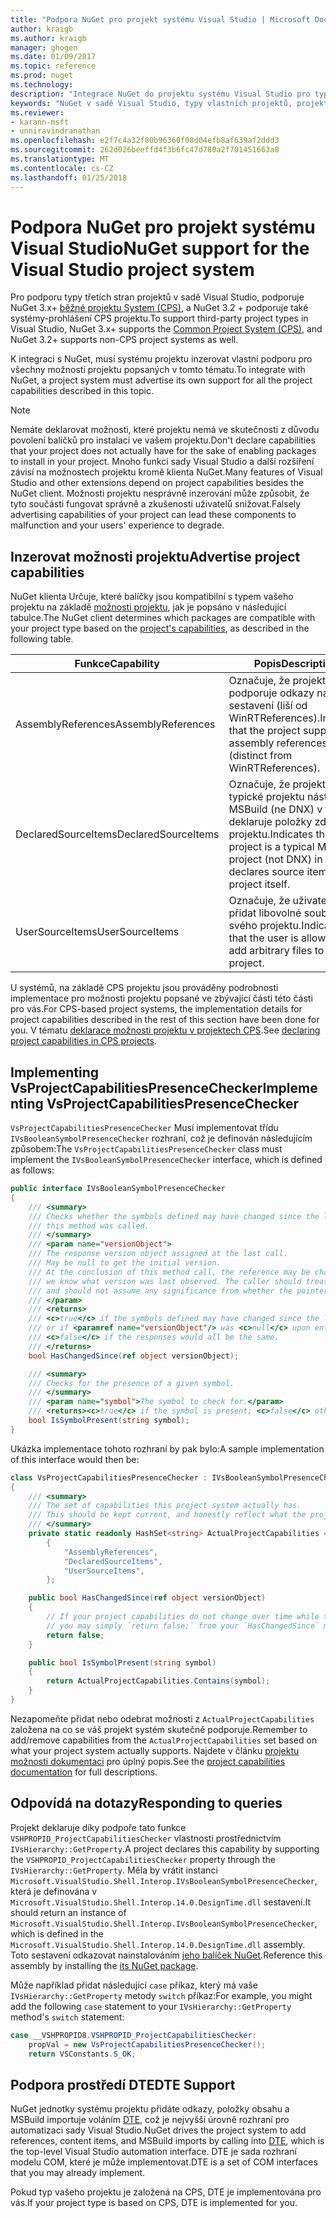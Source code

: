 ```yaml
---
title: "Podpora NuGet pro projekt systému Visual Studio | Microsoft Docs"
author: kraigb
ms.author: kraigb
manager: ghogen
ms.date: 01/09/2017
ms.topic: reference
ms.prod: nuget
ms.technology: 
description: "Integrace NuGet do projektu systému Visual Studio pro typy projektů třetích stran."
keywords: "NuGet v sadě Visual Studio, typy vlastních projektů, projektů sady Visual Studio"
ms.reviewer:
- karann-msft
- unniravindranathan
ms.openlocfilehash: e2f7c4a32f80b96360f08d04efb8af639af2ddd3
ms.sourcegitcommit: 262d026beeffd4f3b6fc47d780a2f701451663a8
ms.translationtype: MT
ms.contentlocale: cs-CZ
ms.lasthandoff: 01/25/2018
---
```

# <a name="nuget-support-for-the-visual-studio-project-system"></a><span data-ttu-id="20854-104">Podpora NuGet pro projekt systému Visual Studio</span><span class="sxs-lookup"><span data-stu-id="20854-104">NuGet support for the Visual Studio project system</span></span>

<span data-ttu-id="20854-105">Pro podporu typy třetích stran projektů v sadě Visual Studio, podporuje NuGet 3.x+ [běžné projektu System (CPS)](https://github.com/Microsoft/VSProjectSystem/blob/master/doc/overview/intro.md), a NuGet 3.2 + podporuje také systémy-prohlášení CPS projektu.</span><span class="sxs-lookup"><span data-stu-id="20854-105">To support third-party project types in Visual Studio, NuGet 3.x+ supports the [Common Project System (CPS)](https://github.com/Microsoft/VSProjectSystem/blob/master/doc/overview/intro.md), and NuGet 3.2+ supports non-CPS project systems as well.</span></span>

<span data-ttu-id="20854-106">K integraci s NuGet, musí systému projektu inzerovat vlastní podporu pro všechny možnosti projektu popsaných v tomto tématu.</span><span class="sxs-lookup"><span data-stu-id="20854-106">To integrate with NuGet, a project system must advertise its own support for all the project capabilities described in this topic.</span></span>

> [!Note]
> <span data-ttu-id="20854-107">Nemáte deklarovat možnosti, které projektu nemá ve skutečnosti z důvodu povolení balíčků pro instalaci ve vašem projektu.</span><span class="sxs-lookup"><span data-stu-id="20854-107">Don't declare capabilities that your project does not actually have for the sake of enabling packages to install in your project.</span></span> <span data-ttu-id="20854-108">Mnoho funkcí sady Visual Studio a další rozšíření závisí na možnostech projektu kromě klienta NuGet.</span><span class="sxs-lookup"><span data-stu-id="20854-108">Many features of Visual Studio and other extensions depend on project capabilities besides the NuGet client.</span></span> <span data-ttu-id="20854-109">Možnosti projektu nesprávně inzerování může způsobit, že tyto součásti fungovat správně a zkušenosti uživatelů snižovat.</span><span class="sxs-lookup"><span data-stu-id="20854-109">Falsely advertising capabilities of your project can lead these components to malfunction and your users' experience to degrade.</span></span>

## <a name="advertise-project-capabilities"></a><span data-ttu-id="20854-110">Inzerovat možnosti projektu</span><span class="sxs-lookup"><span data-stu-id="20854-110">Advertise project capabilities</span></span>

<span data-ttu-id="20854-111">NuGet klienta Určuje, které balíčky jsou kompatibilní s typem vašeho projektu na základě [možnosti projektu](https://github.com/Microsoft/VSProjectSystem/blob/master/doc/overview/about_project_capabilities.md), jak je popsáno v následující tabulce.</span><span class="sxs-lookup"><span data-stu-id="20854-111">The NuGet client determines which packages are compatible with your project type based on the [project's capabilities](https://github.com/Microsoft/VSProjectSystem/blob/master/doc/overview/about_project_capabilities.md), as described in the following table.</span></span>

| <span data-ttu-id="20854-112">Funkce</span><span class="sxs-lookup"><span data-stu-id="20854-112">Capability</span></span> | <span data-ttu-id="20854-113">Popis</span><span class="sxs-lookup"><span data-stu-id="20854-113">Description</span></span> |
| --- | --- |
| <span data-ttu-id="20854-114">AssemblyReferences</span><span class="sxs-lookup"><span data-stu-id="20854-114">AssemblyReferences</span></span> | <span data-ttu-id="20854-115">Označuje, že projekt podporuje odkazy na sestavení (liší od WinRTReferences).</span><span class="sxs-lookup"><span data-stu-id="20854-115">Indicates that the project supports assembly references (distinct from WinRTReferences).</span></span> |
| <span data-ttu-id="20854-116">DeclaredSourceItems</span><span class="sxs-lookup"><span data-stu-id="20854-116">DeclaredSourceItems</span></span> | <span data-ttu-id="20854-117">Označuje, že projekt je typické projektu nástroje MSBuild (ne DNX) v tom, že deklaruje položky zdroje v projektu.</span><span class="sxs-lookup"><span data-stu-id="20854-117">Indicates that the project is a typical MSBuild project (not DNX) in that it declares source items in the project itself.</span></span> |
| <span data-ttu-id="20854-118">UserSourceItems</span><span class="sxs-lookup"><span data-stu-id="20854-118">UserSourceItems</span></span>|<span data-ttu-id="20854-119">Označuje, že uživatel může přidat libovolné soubory do svého projektu.</span><span class="sxs-lookup"><span data-stu-id="20854-119">Indicates that the user is allowed to add arbitrary files to their project.</span></span> |

<span data-ttu-id="20854-120">U systémů, na základě CPS projektu jsou prováděny podrobnosti implementace pro možnosti projektu popsané ve zbývající části této části pro vás.</span><span class="sxs-lookup"><span data-stu-id="20854-120">For CPS-based project systems, the implementation details for project capabilities described in the rest of this section have been done for you.</span></span> <span data-ttu-id="20854-121">V tématu [deklarace možnosti projektu v projektech CPS](https://github.com/Microsoft/VSProjectSystem/blob/master/doc/overview/about_project_capabilities.md#how-to-declare-project-capabilities-in-your-project).</span><span class="sxs-lookup"><span data-stu-id="20854-121">See [declaring project capabilities in CPS projects](https://github.com/Microsoft/VSProjectSystem/blob/master/doc/overview/about_project_capabilities.md#how-to-declare-project-capabilities-in-your-project).</span></span>

## <a name="implementing-vsprojectcapabilitiespresencechecker"></a><span data-ttu-id="20854-122">Implementing VsProjectCapabilitiesPresenceChecker</span><span class="sxs-lookup"><span data-stu-id="20854-122">Implementing VsProjectCapabilitiesPresenceChecker</span></span>

<span data-ttu-id="20854-123">`VsProjectCapabilitiesPresenceChecker` Musí implementovat třídu `IVsBooleanSymbolPresenceChecker` rozhraní, což je definován následujícím způsobem:</span><span class="sxs-lookup"><span data-stu-id="20854-123">The `VsProjectCapabilitiesPresenceChecker` class must implement the `IVsBooleanSymbolPresenceChecker` interface, which is defined as follows:</span></span>

```cs
public interface IVsBooleanSymbolPresenceChecker
{
    /// <summary>
    /// Checks whether the symbols defined may have changed since the last time
    /// this method was called.
    /// </summary>
    /// <param name="versionObject">
    /// The response version object assigned at the last call.
    /// May be null to get the initial version.
    /// At the conclusion of this method call, the reference may be changed so that on a subsequent call
    /// we know what version was last observed. The caller should treat this value as an opaque object,
    /// and should not assume any significance from whether the pointer changed or not.
    /// </param>
    /// <returns>
    /// <c>true</c> if the symbols defined may have changed since the last call to this method
    /// or if <paramref name="versionObject"/> was <c>null</c> upon entering this method.
    /// <c>false</c> if the responses would all be the same.
    /// </returns>
    bool HasChangedSince(ref object versionObject);

    /// <summary>
    /// Checks for the presence of a given symbol.
    /// </summary>
    /// <param name="symbol">The symbol to check for.</param>
    /// <returns><c>true</c> if the symbol is present; <c>false</c> otherwise.</returns>
    bool IsSymbolPresent(string symbol);
}
```

<span data-ttu-id="20854-124">Ukázka implementace tohoto rozhraní by pak bylo:</span><span class="sxs-lookup"><span data-stu-id="20854-124">A sample implementation of this interface would then be:</span></span>

```cs
class VsProjectCapabilitiesPresenceChecker : IVsBooleanSymbolPresenceChecker
{
    /// <summary>
    /// The set of capabilities this project system actually has.
    /// This should be kept current, and honestly reflect what the project can do.
    /// </summary>
    private static readonly HashSet<string> ActualProjectCapabilities = new HashSet<string>(StringComparer.OrdinalIgnoreCase)
        {
            "AssemblyReferences",
            "DeclaredSourceItems",
            "UserSourceItems",
        };

    public bool HasChangedSince(ref object versionObject)
    {
        // If your project capabilities do not change over time while the project is open,
        // you may simply `return false;` from your `HasChangedSince` method.
        return false;
    }

    public bool IsSymbolPresent(string symbol)
    {
        return ActualProjectCapabilities.Contains(symbol);
    }
}
```

<span data-ttu-id="20854-125">Nezapomeňte přidat nebo odebrat možnosti z `ActualProjectCapabilities` založena na co se váš projekt systém skutečně podporuje.</span><span class="sxs-lookup"><span data-stu-id="20854-125">Remember to add/remove capabilities from the `ActualProjectCapabilities` set based on what your project system actually supports.</span></span> <span data-ttu-id="20854-126">Najdete v článku [projektu možnosti dokumentaci](https://github.com/Microsoft/VSProjectSystem/blob/master/doc/overview/project_capabilities.md) pro úplný popis.</span><span class="sxs-lookup"><span data-stu-id="20854-126">See the [project capabilities documentation](https://github.com/Microsoft/VSProjectSystem/blob/master/doc/overview/project_capabilities.md) for full descriptions.</span></span>

## <a name="responding-to-queries"></a><span data-ttu-id="20854-127">Odpovídá na dotazy</span><span class="sxs-lookup"><span data-stu-id="20854-127">Responding to queries</span></span>

<span data-ttu-id="20854-128">Projekt deklaruje díky podpoře tato funkce `VSHPROPID_ProjectCapabilitiesChecker` vlastnosti prostřednictvím `IVsHierarchy::GetProperty`.</span><span class="sxs-lookup"><span data-stu-id="20854-128">A project declares this capability by supporting the  `VSHPROPID_ProjectCapabilitiesChecker` property through the `IVsHierarchy::GetProperty`.</span></span> <span data-ttu-id="20854-129">Měla by vrátit instanci `Microsoft.VisualStudio.Shell.Interop.IVsBooleanSymbolPresenceChecker`, která je definována v `Microsoft.VisualStudio.Shell.Interop.14.0.DesignTime.dll` sestavení.</span><span class="sxs-lookup"><span data-stu-id="20854-129">It should return an instance of `Microsoft.VisualStudio.Shell.Interop.IVsBooleanSymbolPresenceChecker`, which is defined in the `Microsoft.VisualStudio.Shell.Interop.14.0.DesignTime.dll` assembly.</span></span> <span data-ttu-id="20854-130">Toto sestavení odkazovat nainstalováním [jeho balíček NuGet](https://www.nuget.org/packages/Microsoft.VisualStudio.Shell.Interop.14.0.DesignTime).</span><span class="sxs-lookup"><span data-stu-id="20854-130">Reference this assembly by installing the [its NuGet package](https://www.nuget.org/packages/Microsoft.VisualStudio.Shell.Interop.14.0.DesignTime).</span></span>

<span data-ttu-id="20854-131">Může například přidat následující `case` příkaz, který má vaše `IVsHierarchy::GetProperty` metody `switch` příkaz:</span><span class="sxs-lookup"><span data-stu-id="20854-131">For example, you might add the following `case` statement to your `IVsHierarchy::GetProperty` method's `switch` statement:</span></span>

```cs
case __VSHPROPID8.VSHPROPID_ProjectCapabilitiesChecker:
    propVal = new VsProjectCapabilitiesPresenceChecker();
    return VSConstants.S_OK;
```

## <a name="dte-support"></a><span data-ttu-id="20854-132">Podpora prostředí DTE</span><span class="sxs-lookup"><span data-stu-id="20854-132">DTE Support</span></span>

<span data-ttu-id="20854-133">NuGet jednotky systému projektu přidáte odkazy, položky obsahu a MSBuild importuje voláním [DTE](/dotnet/api/envdte.dte?view=visualstudiosdk-2017), což je nejvyšší úrovně rozhraní pro automatizaci sady Visual Studio.</span><span class="sxs-lookup"><span data-stu-id="20854-133">NuGet drives the project system to add references, content items, and MSBuild imports by calling into [DTE](/dotnet/api/envdte.dte?view=visualstudiosdk-2017), which is the top-level Visual Studio automation interface.</span></span> <span data-ttu-id="20854-134">DTE je sada rozhraní modelu COM, které je může implementovat.</span><span class="sxs-lookup"><span data-stu-id="20854-134">DTE is a set of COM interfaces that you may already implement.</span></span>

<span data-ttu-id="20854-135">Pokud typ vašeho projektu je založená na CPS, DTE je implementována pro vás.</span><span class="sxs-lookup"><span data-stu-id="20854-135">If your project type is based on CPS, DTE is implemented for you.</span></span>
